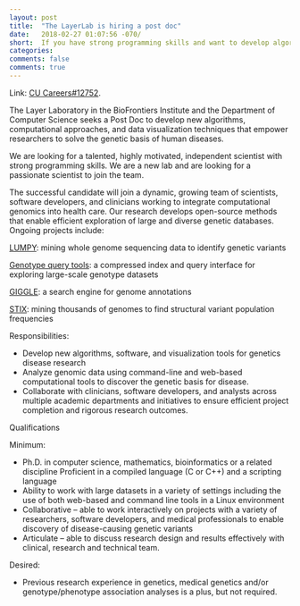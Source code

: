 ```yaml
---
layout: post
title:  "The LayerLab is hiring a post doc"
date:   2018-02-27 01:07:56 -070/
short:  If you have strong programming skills and want to develop algorithms for large-scale genomic research, please apply.
categories: 
comments: false
comments: true
---
```


Link: [CU Careers#12752](https://cu.taleo.net/careersection/2/jobdetail.ftl?job=12752&lang=en&sns_id=mailto#.WpRJvVjPERU.mailto).

The Layer Laboratory in the BioFrontiers Institute and the Department of
Computer Science seeks a Post Doc to develop new algorithms, computational
approaches, and data visualization techniques that empower researchers to solve
the genetic basis of human diseases.

 
We are looking for a talented, highly motivated, independent scientist with
strong programming skills. We are a new lab and are looking for a passionate
scientist to join the team.

 
The successful candidate will join a dynamic, growing team of scientists,
software developers, and clinicians working to integrate computational genomics
into health care. Our research develops open-source methods that enable
efficient exploration of large and diverse genetic databases. Ongoing projects
include:

 
[LUMPY](https://github.com/arq5x/lumpy-sv): mining whole genome sequencing data to identify genetic variants
 
[Genotype query tools](https://github.com/ryanlayer/gqt): a compressed index
and query interface for exploring large-scale genotype datasets
 
[GIGGLE](https://github.com/ryanlayer/giggle): a search engine for genome annotations
 
[STIX](https://github.com/ryanlayer/stix): mining thousands of genomes to find structural variant population frequencies

Responsibilities:
- Develop new algorithms, software, and visualization tools for genetics disease research
- Analyze genomic data using command-line and web-based computational tools to discover the genetic basis for disease.
- Collaborate with clinicians, software developers, and analysts across multiple academic departments and initiatives to ensure  efficient project completion and rigorous research outcomes.
 
Qualifications
 
Minimum:
- Ph.D. in computer science, mathematics, bioinformatics or a related discipline
Proficient in a compiled language (C or C++) and a scripting language
- Ability to work with large datasets in a variety of settings including the use of both web-based and command line tools in a Linux environment
- Collaborative – able to work interactively on projects with a variety of researchers, software developers, and medical professionals to enable discovery of disease-causing genetic variants
- Articulate – able to discuss research design and results effectively with clinical, research and technical team.
 
Desired:
- Previous research experience in genetics, medical genetics and/or genotype/phenotype association analyses is a plus, but not required.
